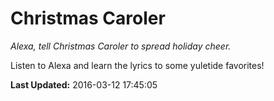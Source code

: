# Christmas Caroler
*Alexa, tell Christmas Caroler to spread holiday cheer.*

Listen to Alexa and learn the lyrics to some yuletide favorites!

**Last Updated:** 2016-03-12 17:45:05